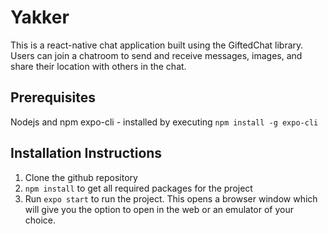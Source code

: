 # Yakker
This is a react-native chat application built using the GiftedChat library. Users can join a chatroom to send and receive messages, images, and share their location with others in the chat.

## Prerequisites
Nodejs and npm
expo-cli - installed by executing `npm install -g expo-cli`

## Installation Instructions
1. Clone the github repository
2. `npm install` to get all required packages for the project
3. Run `expo start` to run the project. This opens a browser window which will give you the option to open in the web or an emulator of your choice.